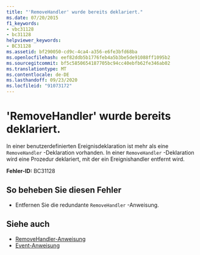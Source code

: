```yaml
---
title: "'RemoveHandler' wurde bereits deklariert."
ms.date: 07/20/2015
f1_keywords:
- vbc31128
- bc31128
helpviewer_keywords:
- BC31128
ms.assetid: bf290050-cd9c-4ca4-a356-e6fe3bfd68ba
ms.openlocfilehash: eef82ddb5b1776feb4a5b3be5de91088ff1095b2
ms.sourcegitcommit: bf5c5850654187705bc94cc40ebfb62fe346ab02
ms.translationtype: MT
ms.contentlocale: de-DE
ms.lasthandoff: 09/23/2020
ms.locfileid: "91073172"
---
```

# <a name="removehandler-is-already-declared"></a>'RemoveHandler' wurde bereits deklariert.

In einer benutzerdefinierten Ereignisdeklaration ist mehr als eine `RemoveHandler` -Deklaration vorhanden. In einer `RemoveHandler` -Deklaration wird eine Prozedur deklariert, mit der ein Ereignishandler entfernt wird.  
  
 **Fehler-ID:** BC31128  
  
## <a name="to-correct-this-error"></a>So beheben Sie diesen Fehler  
  
- Entfernen Sie die redundante `RemoveHandler` -Anweisung.  
  
## <a name="see-also"></a>Siehe auch

- [RemoveHandler-Anweisung](../language-reference/statements/removehandler-statement.md)
- [Event-Anweisung](../language-reference/statements/event-statement.md)
